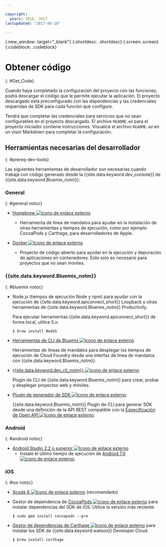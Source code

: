 ```yaml
---

copyright:
  years: 2016, 2017
lastupdated: "2017-04-18"

---
```

{:new_window: target="_blank"}
{:shortdesc: .shortdesc}
{:screen:.screen}
{:codeblock: .codeblock}

# Obtener código
{: #Get_Code}

Cuando haya completado la configuración del proyecto con las funciones, podrá descargar el código que le permite ejecutar la aplicación. El proyecto descargado está preconfigurado con las dependencias y las credenciales requeridas de SDK para cada función que configure.

Tendrá que completar las credenciales para servicios que no sean configurables en el proyecto descargado. El archivo `README.md` para el proyecto iniciador contiene instrucciones. Visualice el archivo `README.md` en un visor Markdown para completar la configuración.

## Herramientas necesarias del desarrollador
{: #prereq-dev-tools}

Las siguientes herramientas de desarrollador son necesarias cuando trabaja con código generado desde la {{site.data.keyword.dev_console}} de {{site.data.keyword.Bluemix_notm}}:


### General
{: #general notoc}

* [Homebrew ![icono de enlace externo](../icons/launch-glyph.svg "icono de enlace externo")](http://brew.sh/ "icono de enlace externo")
	* Herramienta de línea de mandatos para ayudar en la instalación de otras herramientas y tiempos de ejecución, como por ejemplo CocoaPods y Carthage, para desarrolladores de Apple.

* [Docker ![Icono de enlace externo](../icons/launch-glyph.svg "Icono de enlace externo")](https://www.docker.com/get-docker "Icono de enlace externo")
	* Proyecto de código abierto para ayudar en la ejecución y depuración de aplicaciones en contenedores. Esto solo es necesario para proyectos que no sean móviles.

### {{site.data.keyword.Bluemix_notm}}
{: #bluemix notoc}

* Node.js (tiempos de ejecución Node y npm) para ayudar con la ejecución de {{site.data.keyword.apiconnect_short}} Loopback y otras herramientas de {{site.data.keyword.Bluemix_notm}} Productivity.

	Para ejecutar herramientas {{site.data.keyword.apiconnect_short}} de forma local, utilice 5.x:
	
	```
	$ brew install Node5
	```

* [Herramientas de CLI de Bluemix ![Icono de enlace externo](../icons/launch-glyph.svg "Icono de enlace externo")](http://clis.ng.bluemix.net/ui/home.html "Icono de enlace externo")

   Herramientas de líneas de mandatos para desplegar los tiempos de ejecución de Cloud Foundry desde una interfaz de línea de mandatos con {{site.data.keyword.Bluemix_notm}}.  

* [{{site.data.keyword.dev_cli_notm}} ![icono de enlace externo](../icons/launch-glyph.svg "icono de enlace externo")](dev_cli.html "icono de enlace externo")

	Plugin de CLI de {{site.data.keyword.Bluemix_notm}} para crear, probar y desplegar proyectos web y móviles.
	
* [Plugin de generador de SDK ![Icono de enlace externo](../icons/launch-glyph.svg "Icono de enlace externo")](sdk_cli.html "Icono de enlace externo")

	{{site.data.keyword.Bluemix_notm}} Plugin de CLI para generar SDK desde una definición de la API REST compatible con la [Especificación de Open API ![Icono de enlace externo](../icons/launch-glyph.svg "Icono de enlace externo")](https://www.openapis.org/ "Icono de enlace externo").

### Android
{: #android notoc}

* [Android Studio 2.2 o superior ![Icono de enlace externo](../icons/launch-glyph.svg "Icono de enlace externo")](https://developer.android.com/studio "Icono de enlace externo")
	* Instale el último tiempo de ejecución de [Android 7.0 ![icono de enlace externo](../icons/launch-glyph.svg "icono de enlace externo")](https://www.android.com/versions/nougat-7-0/ "icono de enlace externo").

### iOS
{: #ios notoc}

* [Xcode 8 ![Icono de enlace externo](../icons/launch-glyph.svg "Icono de enlace externo")](https://developer.apple.com/xcode/ "Icono de enlace externo") (recomendado)

<!-- * Install the latest [iOS 10 ![External link icon](../icons/launch-glyph.svg "External link icon")](http://www.apple.com/ios/ios-10/) runtime.
-->
* Gestor de dependencia de [CocoaPods ![icono de enlace externo](../icons/launch-glyph.svg "icono de enlace externo")](https://cocoapods.org/ "icono de enlace externo") para instalar dependencias del SDK de iOS. Utilice la versión más reciente:

	```
	$ sudo gem install cocoapods --pre
	```
* [Gestor de dependencias de Carthage ![Icono de enlace externo](../icons/launch-glyph.svg "Icono de enlace externo")](https://github.com/Carthage/Carthage "Icono de enlace externo") para instalar los SDK de {{site.data.keyword.watson}} Developer Cloud.

	```
	$ brew install carthage
	```
